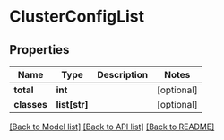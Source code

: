# ClusterConfigList

## Properties
Name | Type | Description | Notes
------------ | ------------- | ------------- | -------------
**total** | **int** |  | [optional] 
**classes** | **list[str]** |  | [optional] 

[[Back to Model list]](../README.md#documentation-for-models) [[Back to API list]](../README.md#documentation-for-api-endpoints) [[Back to README]](../README.md)


